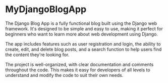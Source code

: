 # MyDjangoBlogApp

The Django Blog App is a fully functional blog built using the Django web framework. It's designed to be simple and easy to use, making it perfect for beginners who want to learn more about web development using Django.

The app includes features such as user registration and login, the ability to create, edit, and delete blog posts, and a search function to help users find the content they're looking for.

The project is well-organized, with clear documentation and comments throughout the code. This makes it easy for developers of all levels to understand and modify the code to suit their own needs.
